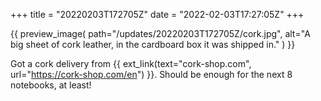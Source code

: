 +++
title = "20220203T172705Z"
date  = "2022-02-03T17:27:05Z"
+++

{{
    preview_image(
        path="/updates/20220203T172705Z/cork.jpg",
        alt="A big sheet of cork leather, in the cardboard box it was shipped in."
    )
}}

Got a cork delivery from {{ ext_link(text="cork-shop.com", url="https://cork-shop.com/en") }}. Should be enough for the next 8 notebooks, at least!

